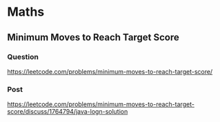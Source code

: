 # Maths

## Minimum Moves to Reach Target Score

### Question

https://leetcode.com/problems/minimum-moves-to-reach-target-score/

### Post

https://leetcode.com/problems/minimum-moves-to-reach-target-score/discuss/1764794/java-logn-solution

